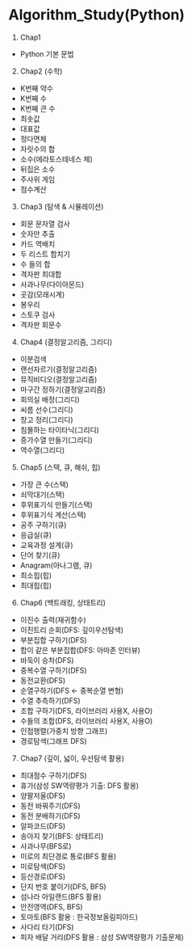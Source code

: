 # Algorithm_Study(Python)
1. Chap1
- Python 기본 문법
2. Chap2 (수학)
- K번째 약수
- K번째 수
- K번째 큰 수
- 최솟값
- 대표값
- 정다면체
- 자릿수의 합
- 소수(에라토스테네스 체)
- 뒤집은 소수
- 주사위 게임
- 점수계산
3. Chap3 (탐색 & 시뮬레이션)
- 회문 문자열 검사
- 숫자만 추출
- 카드 역배치
- 두 리스트 합치기
- 수 들의 합
- 격자판 최대합
- 사과나무(다이아몬드)
- 곳감(모래시계)
- 봉우리
- 스토쿠 검사
- 격자판 회문수
4. Chap4 (결정알고리즘, 그리디)
- 이분검색
- 랜선자르기(결정알고리즘)
- 뮤직비디오(결정알고리즘)
- 마구간 정하기(결정알고리즘)
- 회의실 배정(그리디)
- 씨름 선수(그리디)
- 창고 정리(그리디)
- 침몰하는 타이타닉(그리디)
- 증가수열 만들기(그리디)
- 역수열(그리디)
5. Chap5 (스택, 큐, 해쉬, 힙)
- 가장 큰 수(스택)
- 쇠막대기(스택)
- 후위표기식 만들기(스택)
- 후위표기식 계산(스택)
- 공주 구하기(큐)
- 응급실(큐)
- 교육과정 설계(큐)
- 단어 찾기(큐)
- Anagram(아나그램, 큐)
- 최소힙(힙)
- 최대힙(힙)
6. Chap6 (백트래킹, 상태트리)
- 이진수 출력(재귀함수)
- 이진트리 순회(DFS: 깊이우선탐색)
- 부분집합 구하기(DFS)
- 합이 같은 부분집합(DFS: 아마존 인터뷰)
- 바둑이 승차(DFS)
- 중복수열 구하기(DFS)
- 동전교환(DFS)
- 순열구하기(DFS <- 중복순열 변형)
- 수열 추측하기(DFS)
- 조합 구하기(DFS, 라이브러리 사용X, 사용O)
- 수들의 조합(DFS, 라이브러리 사용X, 사용O)
- 인접행렬(가중치 방향 그래프)
- 경로탐색(그래프 DFS)
7. Chap7 (깊이, 넓이, 우선탐색 활용)
- 최대점수 구하기(DFS)
- 휴가(삼성 SW역량평가 기출: DFS 활용)
- 양팔저울(DFS)
- 동전 바꿔주기(DFS)
- 동전 분배하기(DFS)
- 알파코드(DFS)
- 송아지 찾기(BFS: 상태트리)
- 사과나무(BFS로)
- 미로의 최단경로 통로(BFS 활용)
- 미로탐색(DFS)
- 등산경로(DFS)
- 단지 번호 붙이기(DFS, BFS)
- 섬나라 아일랜드(BFS 활용)
- 안전영역(DFS, BFS)
- 토마토(BFS 활용 : 한국정보올림피아드)
- 사다리 타기(DFS)
- 피자 배달 거리(DFS 활용 : 삼성 SW역량평가 기출문제)
